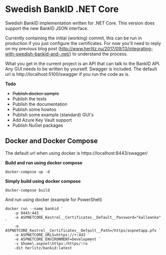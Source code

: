 # Swedish BankID .NET Core
Swedish BankID implementation written for .NET Core. This version does support the new BankID JSON interface.

Currently containing the initial (working) commit, this can be run in production if you just configure the certificates. For now you'll need to reply on my previous blog post (http://www.herlitz.nu/2017/09/13/integrating-with-swedish-bankid-and-.net/) to understand the process.

What you get in the current project is an API that can talk to the BankID API. Any GUI needs to be written by yourself. Swagger is included. The default url is http://localhost:5100/swagger if you run the code as is.

**Todo**
* ~~Publish docker sample~~
* Publish the tests
* Publish the documentation
* Publish some howtos
* Publish some example (standard) GUI's
* Add Azure Key Vault support
* Publish NuGet packages

## Docker and Docker Compose

The default url when using docker is https://localhost:8443/swagger/

**Build and run using docker compose**

`docker-compose up -d`

**Simply build using docker compose**

`docker-compose build`

And run using docker (example for PowerShell)
```
docker run --name bankid `
	-p 8443:443 `
	-e ASPNETCORE_Kestrel__Certificates__Default__Password="kalleanka" `
	-e ASPNETCORE_Kestrel__Certificates__Default__Path=/https/aspnetapp.pfx `
	-e ASPNETCORE_URLS=https://+:443 `
	-e ASPNETCORE_ENVIRONMENT=Development `
	-v $home\.aspnet\https:/https/:ro `
	-dit herlitz/bankid:latest
```
